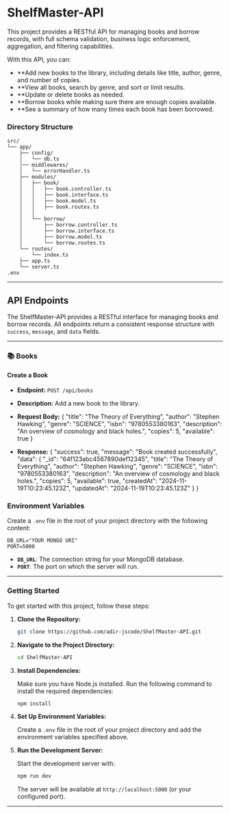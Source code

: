# ShelfMaster-API

This project provides a RESTful API for managing books and borrow records, with full schema validation, business logic enforcement, aggregation, and filtering capabilities.

With this API, you can:

- \*\*Add new books to the library, including details like title, author, genre, and number of copies.
- \*\*View all books, search by genre, and sort or limit results.
- \*\*Update or delete books as needed.
- \*\*Borrow books while making sure there are enough copies available.
- \*\*See a summary of how many times each book has been borrowed.

### **Directory Structure**

```plaintext
src/
└── app/
    ├── config/
    │   └── db.ts
    │── middlewares/
    │   └── errorHandler.ts
    ├── modules/
    │   ├── book/
    │   │   ├── book.controller.ts
    │   │   ├── book.interface.ts
    │   │   ├── book.model.ts
    │   │   ├── book.routes.ts
    │   │
    │   └── borrow/
    │       ├── borrow.controller.ts
    │       ├── borrow.interface.ts
    │       ├── borrow.model.ts
    │       └── borrow.routes.ts
    └── routes/
        └── index.ts
    ├── app.ts
    └── server.ts
.env
```

---

## API Endpoints

The ShelfMaster-API provides a RESTful interface for managing books and borrow records. All endpoints return a consistent response structure with `success`, `message`, and `data` fields.

---

### 📚 Books

#### Create a Book

- **Endpoint:** `POST /api/books`
- **Description:** Add a new book to the library.
- **Request Body:**
  {
  "title": "The Theory of Everything",
  "author": "Stephen Hawking",
  "genre": "SCIENCE",
  "isbn": "9780553380163",
  "description": "An overview of cosmology and black holes.",
  "copies": 5,
  "available": true
  }

- **Response:**
  {
  "success": true,
  "message": "Book created successfully",
  "data": {
  "\_id": "64f123abc4567890def12345",
  "title": "The Theory of Everything",
  "author": "Stephen Hawking",
  "genre": "SCIENCE",
  "isbn": "9780553380163",
  "description": "An overview of cosmology and black holes.",
  "copies": 5,
  "available": true,
  "createdAt": "2024-11-19T10:23:45.123Z",
  "updatedAt": "2024-11-19T10:23:45.123Z"
  }
  }

### **Environment Variables**

Create a `.env` file in the root of your project directory with the following content:

```plaintext
DB_URL="YOUR MONGO URI"
PORT=5000
```

- **`DB_URL`**: The connection string for your MongoDB database.
- **`PORT`**: The port on which the server will run.

---

### **Getting Started**

To get started with this project, follow these steps:

1. **Clone the Repository:**

   ```bash
   git clone https://github.com/adir-jscode/ShelfMaster-API.git
   ```

2. **Navigate to the Project Directory:**

   ```bash
   cd ShelfMaster-API
   ```

3. **Install Dependencies:**

   Make sure you have Node.js installed. Run the following command to install the required dependencies:

   ```bash
   npm install
   ```

4. **Set Up Environment Variables:**

   Create a `.env` file in the root of your project directory and add the environment variables specified above.

5. **Run the Development Server:**

   Start the development server with:

   ```bash
   npm run dev
   ```

   The server will be available at `http://localhost:5000` (or your configured port).

---
